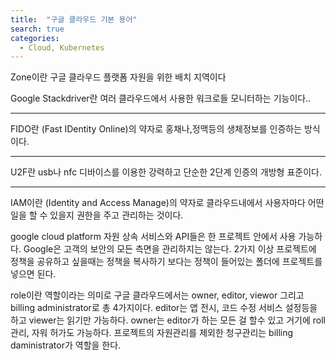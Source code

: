 ```yaml
---
title:  "구글 클라우드 기본 용어"
search: true
categories: 
  - Cloud, Kubernetes
---
```


Zone이란 구글 클라우드 플랫폼 자원을 위한 배치 지역이다

Google Stackdriver란 여러 클라우드에서 사용한 워크로들 모니터하는 기능이다..

***

FIDO란 (Fast IDentity Online)의 약자로 홍채나,정맥등의 생체정보를 인증하는 방식이다.

***
U2F란 usb나 nfc 디바이스를 이용한 강력하고 단순한 2단계 인증의 개방형 표준이다.

*** 
IAM이란 (Identity and Access Manage)의 약자로 클라우드내에서 사용자마다 어떤 일을 할 수 있을지 권한을 주고 관리하는 것이다. 

google cloud platform 자원 상속 
서비스와 API들은 한 프로젝트 안에서 사용 가능하다.
Google은 고객의 보안의 모든 측면을 관리하지는 않는다.
2가지 이상 프로젝트에 정책을 공유하고 싶을때는 정책을 복사하기 보다는 정책이 들어있는 폴더에 프로젝트를 넣으면 된다. 

role이란 역할이라는 의미로 구글 클라우드에서는 owner, editor, viewor 그리고 billing administrator로 총 4가지이다. 
editor는 앱 전시, 코드 수정 서비스 설정등을 하고 viewer는 읽기만 가능하다.
owner는 editor가 하는 모든 걸 할수 있고 거기에 roll관리, 자워 허가도 가능하다. 프로젝트의 자원관리를 제외한 청구관리는 billing daministrator가 역할을 한다. 